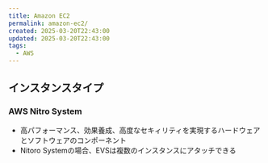 ```yaml
---
title: Amazon EC2
permalink: amazon-ec2/
created: 2025-03-20T22:43:00
updated: 2025-03-20T22:43:00
tags:
  - AWS
---
```

## インスタンスタイプ

### AWS Nitro System
 - 高パフォーマンス、効果養成、高度なセキィリティを実現するハードウェアとソフトウェアのコンポーネント
 - Nitoro Systemの場合、EVSは複数のインスタンスにアタッチできる